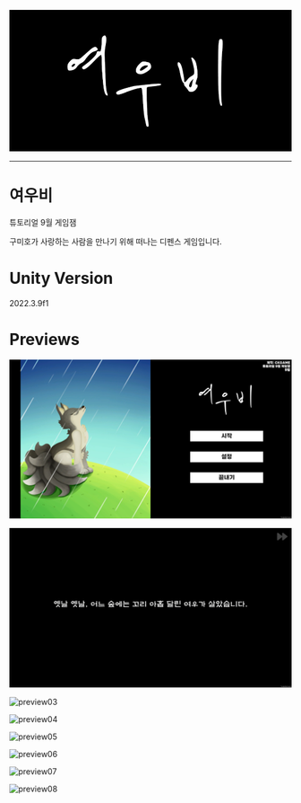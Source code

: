<p align="center"><img src="./previews/title.png" width="600"></p>

---

# 여우비

튜토리얼 9월 게임잼

구미호가 사랑하는 사람을 만나기 위해 떠나는 디펜스 게임입니다.

# Unity Version

2022.3.9f1

# Previews

![preview01](./previews/preview01.png)

![preview02](./previews/preview02.png)

![preview03](./previews/preview03.png)

![preview04](./previews/preview04.png)

![preview05](./previews/preview05.png)

![preview06](./previews/preview06.png)

![preview07](./previews/preview07.png)

![preview08](./previews/preview08.png)
